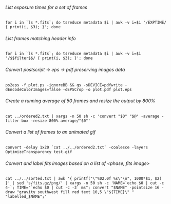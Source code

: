 ###### List exposure times for a set of frames
    for i in `ls *.fits`; do tsreduce metadata $i | awk -v i=$i '/EXPTIME/ { print(i, $3); }'; done

###### List frames matching header info
    for i in `ls *.fits`; do tsreduce metadata $i | awk -v i=$i '/$$filter$$/ { print(i, $3); }'; done

###### Convert postscript &rarr; eps &rarr; pdf preserving images data
    ps2eps -f plot.ps -ignoreBB && gs -sDEVICE=pdfwrite -dEncodeColorImages=false -dEPSCrop -o plot.pdf plot.eps

###### Create a running average of 50 frames and resize the output by 800%
    cat ../ordered2.txt | xargs -n 50 sh -c 'convert "$0" "$@" -average -filter box -resize 800% average/"$0"'

###### Convert a list of frames to an animated gif
    convert -delay 1x20 `cat ../../ordered2.txt` -coalesce -layers OptimizeTransparency test.gif
 
###### Convert and label fits images based on a list of <phase, fits image>
    cat ../../sorted.txt | awk '{ printf("\"%02.0f %s\"\n", 1000*$1, $2) }' | sed 's/fits.gz/png/' | xargs -n 50 sh -c 'NAME=`echo $0 | cut -c 4-`; TIME="`echo $0 | cut -c -3` ms"; convert "$NAME" -pointsize 16 -draw "gravity southwest fill red text 10,5 \"${TIME}\" " "labelled_$NAME";'
